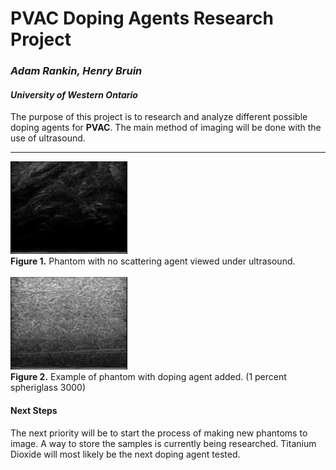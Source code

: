# PVAC Doping Agents Research Project
### *Adam Rankin, Henry Bruin*
#### *University of Western Ontario*
The purpose of this project is to research and analyze different possible doping agents for **PVAC**. The main method of imaging will be done with the use of ultrasound.

---

<img src=https://github.com/VASST/PVAC/blob/master/Images/Pure_Phantom_Ultrasound.png width="187" height="148">\
**Figure 1.** Phantom with no scattering agent viewed under ultrasound.\
\
<img src=https://github.com/VASST/PVAC/blob/master/Images/1_percent_Spheri3000.png width="187" height="148">\
**Figure 2.** Example of phantom with doping agent added. (1 percent spheriglass 3000)

#### Next Steps
The next priority will be to start the process of making new phantoms to image. A way to store the samples is currently being researched. Titanium Dioxide will most likely be the next doping agent tested. 
